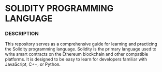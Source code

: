 # SOLIDITY PROGRAMMING LANGUAGE
### DESCRIPTION
This repository serves as a comprehensive guide for learning and practicing the Solidity programming language. Solidity is the primary language used to write smart contracts on the Ethereum blockchain and other compatible platforms. It is designed to be easy to learn for developers familiar with JavaScript, C++, or Python.

